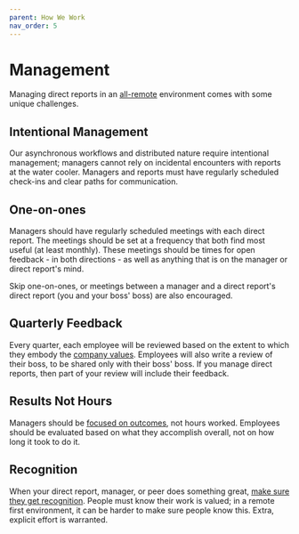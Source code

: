 ```yaml
---
parent: How We Work
nav_order: 5
---
```

# Management
Managing direct reports in an [all-remote](./index.md) environment comes with some unique challenges.

## Intentional Management
Our asynchronous workflows and distributed nature require intentional management; managers cannot rely on incidental encounters with reports at the water cooler.  Managers and reports must have regularly scheduled check-ins and clear paths for communication.

## One-on-ones
Managers should have regularly scheduled meetings with each direct report.  The meetings should be set at a frequency that both find most useful (at least monthly).  These meetings should be times for open feedback - in both directions - as well as anything that is on the manager or direct report's mind.

Skip one-on-ones, or meetings between a manager and a direct report's direct report (you and your boss' boss) are also encouraged.  

## Quarterly Feedback
Every quarter, each employee will be reviewed based on the extent to which they embody the [company values](../values/index.md).  Employees will also write a review of their boss, to be shared only with their boss' boss.  If you manage direct reports, then part of your review will include their feedback.

## Results Not Hours
Managers should be [focused on outcomes](../values/index.md#focus-on-outcomes-trophy), not hours worked.  Employees should be evaluated based on what they accomplish overall, not on how long it took to do it.

## Recognition
When your direct report, manager, or peer does something great, [make sure they get recognition](../values/index.md#recognize-others-clap).  People must know their work is valued; in a remote first environment, it can be harder to make sure people know this.  Extra, explicit effort is warranted.
